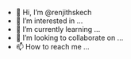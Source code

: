 - 👋 Hi, I’m @renjithskech
- 👀 I’m interested in ...
- 🌱 I’m currently learning ...
- 💞️ I’m looking to collaborate on ...
- 📫 How to reach me ...

<!---
renjithskech/renjithskech is a ✨ special ✨ repository because its `README.md` (this file) appears on your GitHub profile.
You can click the Preview link to take a look at your changes.
--->
